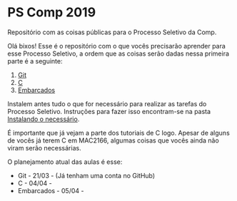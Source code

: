 # PS Comp 2019

Repositório com as coisas públicas para o Processo Seletivo da Comp.

Olá bixos! Esse é o repositório com o que vocês precisarão aprender para esse Processo Seletivo, a ordem que as coisas serão dadas nessa primeira parte é a seguinte:

1. [Git](https://github.com/ThundeRatz/Bixos-2019/tree/master/git)
2. [C](https://github.com/ThundeRatz/Bixos-2019/tree/master/C)
3. [Embarcados](https://github.com/ThundeRatz/Bixos-2019/tree/master/embarcados)

Instalem antes tudo o que for necessário para realizar as tarefas do Processo Seletivo. Instruções para fazer isso encontram-se na pasta [Instalando o necessário](https://github.com/ThundeRatz/Bixos-2019/tree/master/Instalando%20o%20necess%C3%A1rio).

É importante que já vejam a parte dos tutoriais de C logo. Apesar de alguns de vocês já terem C em MAC2166, algumas coisas que vocês ainda não viram serão necessárias.

O planejamento atual das aulas é esse:
* Git - 21/03 -  (Já tenham uma conta no GitHub)
* C - 04/04 -  
* Embarcados - 05/04 - 

